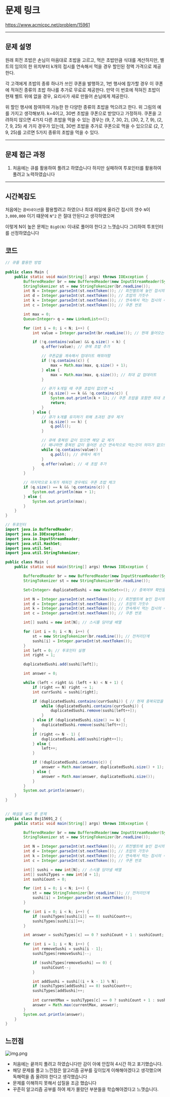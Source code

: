 # 문제 링크
https://www.acmicpc.net/problem/15961

---

## 문제 설명

원래 회전 초밥은 손님이 마음대로 초밥을  고르고, 먹은 초밥만큼 식대를 계산하지만, 벨트의 임의의 한 위치부터 k개의 접시를 연속해서 먹을 경우 할인된 정액 가격으로 제공한다.

각 고객에게 초밥의 종류 하나가 쓰인 쿠폰을 발행하고, 1번 행사에 참가할 경우 이 쿠폰에 적혀진 종류의 초밥 하나를 추가로 무료로 제공한다. 만약 이 번호에 적혀진 초밥이 현재 벨트 위에 없을 경우, 요리사가 새로 만들어 손님에게 제공한다.

위 할인 행사에 참여하여 가능한 한 다양한 종류의 초밥을 먹으려고 한다. 위 그림의 예를 가지고 생각해보자. k=4이고, 30번 초밥을 쿠폰으로 받았다고 가정하자. 쿠폰을 고려하지 않으면 4가지 다른 초밥을 먹을 수 있는 경우는 (9, 7, 30, 2), (30, 2, 7, 9), (2, 7, 9, 25) 세 가지 경우가 있는데, 30번 초밥을 추가로 쿠폰으로 먹을 수 있으므로 (2, 7, 9, 25)를 고르면 5가지 종류의 초밥을 먹을 수 있다.

---


## 문제 접근 과정

1. 처음에는 큐를 활용하여 풀려고 하였습니다 하지만 실패하여 투포인터를 활용하여 풀려고 노력하였습니다
---


## 시간복잡도

처음에는 `콤비네이션`을 활용할려고 하였으나 최대 레일에 올라간 접시의 갯수 `N`이  `3,000,000` 
이기 떄문에 `N^2` 은 절대 안된다고 생각하였으며

이렇게 N이 높은 문제는 `BigO(N)` 이내로 풀어야 한다고 느꼇습니다 그리하여 투포인터를 선정하였습니다

## 코드
```java
// 큐를 활용한 방법
 
public class Main {
	public static void main(String[] args) throws IOException {
		BufferedReader br = new BufferedReader(new InputStreamReader(System.in));
		StringTokenizer st = new StringTokenizer(br.readLine());
		int N = Integer.parseInt(st.nextToken()); // 회전벨트에 놓인 접시의 수
		int d = Integer.parseInt(st.nextToken()); // 초밥의 가짓수
		int k = Integer.parseInt(st.nextToken()); // 연속해서 먹는 접시의 수
		int c = Integer.parseInt(st.nextToken()); // 쿠폰 번호

		int max = 0;
		Queue<Integer> q = new LinkedList<>();

		for (int i = 0; i < N; i++) {
			int value = Integer.parseInt(br.readLine()); // 현재 들어오는 초밥 값

			if (!q.contains(value) && q.size() < k) {
				q.offer(value); // 큐에 초밥 추가

				// 쿠폰값을 계속해서 업데이트 해줘야함
				if (!q.contains(c)) {
					max = Math.max(max, q.size() + 1);
				} else {
					max = Math.max(max, q.size()); // 최대 값 업데이트
				}

				// 큐가 k개일 때 쿠폰 초밥이 없으면 +1
				if (q.size() == k && !q.contains(c)) {
					System.out.println(k + 1); // 쿠폰 초밥을 포함한 최대 초밥 수
					return;
				}
			} else {
				// 큐가 k개를 유지하기 위해 초과된 경우 제거
				if (q.size() == k) {
					q.poll();
				}

				// 큐에 중복된 값이 있으면 해당 값 제거
				// 왜냐하면 중복된 값이 들어온 순간 연속적으로 먹는것이 의미가 없으므로 중복된 값이 나올때 까지 빼줌
				while (q.contains(value)) {
					q.poll(); // 큐에서 제거
				}
				q.offer(value); // 새 초밥 추가
			}
		}

		// 마지막으로 k개가 채워진 경우에도 쿠폰 초밥 체크
		if (q.size() == k && !q.contains(c)) {
			System.out.println(max + 1);
		} else {
			System.out.println(max);
		}
	}
}
```

```java 
// 투포인터
import java.io.BufferedReader;
import java.io.IOException;
import java.io.InputStreamReader;
import java.util.HashSet;
import java.util.Set;
import java.util.StringTokenizer;

public class Main {
	public static void main(String[] args) throws IOException {

		BufferedReader br = new BufferedReader(new InputStreamReader(System.in));
		StringTokenizer st = new StringTokenizer(br.readLine());

		Set<Integer> duplicatedSushi = new HashSet<>(); // 중복여부 확인을 위한 자료구조

		int N = Integer.parseInt(st.nextToken()); // 회전벨트에 놓인 접시의 수
		int d = Integer.parseInt(st.nextToken()); // 초밥의 가짓수
		int k = Integer.parseInt(st.nextToken()); // 연속해서 먹는 접시의 수
		int c = Integer.parseInt(st.nextToken()); // 쿠폰 번호

		int[] sushi = new int[N]; // 스시를 담아낼 배열

		for (int i = 0; i < N; i++) {
			st = new StringTokenizer(br.readLine()); // 전처리단계
			sushi[i] = Integer.parseInt(st.nextToken());
		}
		int left = 0; // 투포인터 실행
		int right = 1;

		duplicatedSushi.add(sushi[left]);

		int answer = 0;

		while (left < right && (left + k) < N + 1) {
			if (right == N) right -= 1;
			int currSushi = sushi[right];

			if (duplicatedSushi.contains(currSushi)) { // 현재 중복되었을 경우
				while (duplicatedSushi.contains(currSushi)) {
					duplicatedSushi.remove(sushi[left++]);
				}
			} else if (duplicatedSushi.size() >= k) {
				duplicatedSushi.remove(sushi[left++]);
			}
			if (right <= N - 1) {
				duplicatedSushi.add(sushi[right++]);
			} else {
				left++;
			}

			if (!duplicatedSushi.contains(c)) {
				answer = Math.max(answer, duplicatedSushi.size() + 1);
			} else {
				answer = Math.max(answer, duplicatedSushi.size());
			}
		}
		System.out.println(answer);
	}
}
 
```

```java 
// 해설을 보고 푼 문제
public class Boj15691_2 {
	public static void main(String[] args) throws IOException {

		BufferedReader br = new BufferedReader(new InputStreamReader(System.in));
		StringTokenizer st = new StringTokenizer(br.readLine());

		int N = Integer.parseInt(st.nextToken()); // 회전벨트에 놓인 접시의 수
		int d = Integer.parseInt(st.nextToken()); // 초밥의 가짓수
		int k = Integer.parseInt(st.nextToken()); // 연속해서 먹는 접시의 수
		int c = Integer.parseInt(st.nextToken()); // 쿠폰 번호

		int[] sushi = new int[N]; // 스시를 담아낼 배열
		int[] sushiTypes = new int[d + 1];
		int sushiCount = 0;

		for (int i = 0; i < N; i++) {
			st = new StringTokenizer(br.readLine()); // 전처리단계
			sushi[i] = Integer.parseInt(st.nextToken());
		}

		for (int i = 0; i < k; i++) {
			if (sushiTypes[sushi[i]] == 0) sushiCount++;
			sushiTypes[sushi[i]]++;
		}

		int answer = sushiTypes[c] == 0 ? sushiCount + 1 : sushiCount;

		for (int i = 1; i < N; i++) {
			int removeSushi = sushi[i - 1];
			sushiTypes[removeSushi]--;

			if (sushiTypes[removeSushi] == 0) {
				sushiCount--;
			}

			int addSushi = sushi[(i + k - 1) % N];
			if (sushiTypes[addSushi] == 0) sushiCount++;
			sushiTypes[addSushi]++;
			
			int currentMax = sushiTypes[c] == 0 ? sushiCount + 1 : sushiCount;
			answer = Math.max(currentMax, answer);
		}
		System.out.println(answer);
	}
}

```

##  느낀점
![img.png](img.png)
- 처음에는 끝까지 풀려고 하였습니다만 감이 아예 안잡혀 4시간 하고 포기했습니다.
- 해당 문제를 풀고 느낀점은 알고리즘 공부를 깊이있게 이해해야겠다고 생각했으며 독해력을 좀 올려야 한다고 생각했습니다
- 문제를 이해하지 못해서 삽질을 조금 했습니다
- 꾸준히 알고리즘 공부를 하여 제가 몰랐던 부분들을 학습해야겠다고 느꼇습니다.
